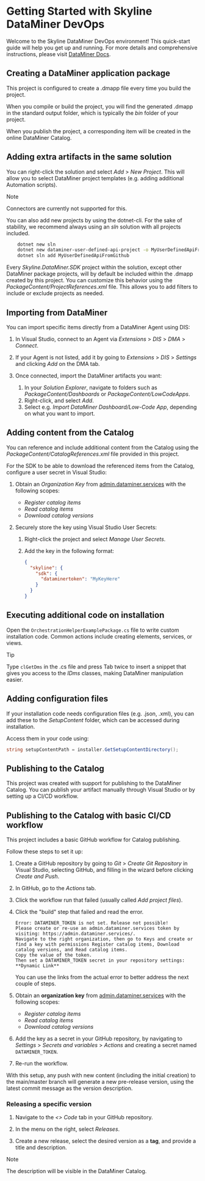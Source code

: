 # Getting Started with Skyline DataMiner DevOps

Welcome to the Skyline DataMiner DevOps environment!
This quick-start guide will help you get up and running.
For more details and comprehensive instructions, please visit [DataMiner Docs](https://docs.dataminer.services/).

## Creating a DataMiner application package

This project is configured to create a .dmapp file every time you build the project.

When you compile or build the project, you will find the generated .dmapp in the standard output folder, which is typically the *bin* folder of your project.

When you publish the project, a corresponding item will be created in the online DataMiner Catalog.

## Adding extra artifacts in the same solution

You can right-click the solution and select *Add* > *New Project*. This will allow you to select DataMiner project templates (e.g. adding additional Automation scripts).

> [!NOTE]
> Connectors are currently not supported for this.

You can also add new projects by using the dotnet-cli. For the sake of stability, we recommend always using an *sln* solution with all projects included.

```bash
    dotnet new sln
    dotnet new dataminer-user-defined-api-project -o MyUserDefinedApiFromGithub -auth MyName
    dotnet sln add MyUserDefinedApiFromGithub
```

Every *Skyline.DataMiner.SDK* project within the solution, except other DataMiner package projects, will by default be included within the .dmapp created by this project. You can customize this behavior using the *PackageContent/ProjectReferences.xml* file. This allows you to add filters to include or exclude projects as needed.

## Importing from DataMiner

You can import specific items directly from a DataMiner Agent using DIS:

1. In Visual Studio, connect to an Agent via *Extensions* > *DIS* > *DMA* > *Connect*.

1. If your Agent is not listed, add it by going to *Extensions* > *DIS* > *Settings* and clicking *Add* on the DMA tab.

1. Once connected, import the DataMiner artifacts you want:

   1. In your *Solution Explorer*, navigate to folders such as *PackageContent/Dashboards* or *PackageContent/LowCodeApps*.
   1. Right-click, and select *Add*.
   1. Select e.g. *Import DataMiner Dashboard/Low-Code App*, depending on what you want to import.

## Adding content from the Catalog

You can reference and include additional content from the Catalog using the *PackageContent/CatalogReferences.xml* file provided in this project.

For the SDK to be able to download the referenced items from the Catalog, configure a user secret in Visual Studio:

1. Obtain an *Organization Key* from [admin.dataminer.services](https://admin.dataminer.services/) with the following scopes:
   - *Register catalog items*
   - *Read catalog items*
   - *Download catalog versions*

1. Securely store the key using Visual Studio User Secrets:

   1. Right-click the project and select *Manage User Secrets*.

   1. Add the key in the following format:

      ```json
      { 
        "skyline": {
          "sdk": {
            "dataminertoken": "MyKeyHere"
          }
        }
      }
      ```

## Executing additional code on installation

Open the `OrchestrationHelperExamplePackage.cs` file to write custom installation code. Common actions include creating elements, services, or views.

> [!TIP]
> Type `clGetDms` in the .cs file and press Tab twice to insert a snippet that gives you access to the *IDms* classes, making DataMiner manipulation easier.

## Adding configuration files

If your installation code needs configuration files (e.g. .json, .xml), you can add these to the *SetupContent* folder, which can be accessed during installation.

Access them in your code using:

```csharp
string setupContentPath = installer.GetSetupContentDirectory();
```


## Publishing to the Catalog

This project was created with support for publishing to the DataMiner Catalog. You can publish your artifact manually through Visual Studio or by setting up a CI/CD workflow.
## Publishing to the Catalog with basic CI/CD workflow

This project includes a basic GitHub workflow for Catalog publishing.

Follow these steps to set it up:

1. Create a GitHub repository by going to *Git* > *Create Git Repository* in Visual Studio, selecting GitHub, and filling in the wizard before clicking *Create and Push*.

1. In GitHub, go to the *Actions* tab.

1. Click the workflow run that failed (usually called *Add project files*).

1. Click the "build" step that failed and read the error.

   ``` text
   Error: DATAMINER_TOKEN is not set. Release not possible!
   Please create or re-use an admin.dataminer.services token by visiting: https://admin.dataminer.services/.
   Navigate to the right organization, then go to Keys and create or find a key with permissions Register catalog items, Download catalog versions, and Read catalog items.
   Copy the value of the token.
   Then set a DATAMINER_TOKEN secret in your repository settings: **Dynamic Link**
   ```

   You can use the links from the actual error to better address the next couple of steps.

1. Obtain an **organization key** from [admin.dataminer.services](https://admin.dataminer.services/) with the following scopes:

   - *Register catalog items*
   - *Read catalog items*
   - *Download catalog versions*

1. Add the key as a secret in your GitHub repository, by navigating to *Settings* > *Secrets and variables* > *Actions* and creating a secret named `DATAMINER_TOKEN`.

1. Re-run the workflow.

With this setup, any push with new content (including the initial creation) to the main/master branch will generate a new pre-release version, using the latest commit message as the version description.

### Releasing a specific version

1. Navigate to the *<> Code* tab in your GitHub repository.

1. In the menu on the right, select *Releases*.

1. Create a new release, select the desired version as a **tag**, and provide a title and description.

> [!NOTE]
> The description will be visible in the DataMiner Catalog.

